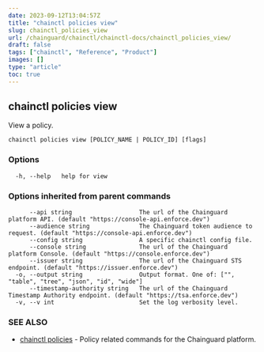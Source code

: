 ```yaml
---
date: 2023-09-12T13:04:57Z
title: "chainctl policies view"
slug: chainctl_policies_view
url: /chainguard/chainctl/chainctl-docs/chainctl_policies_view/
draft: false
tags: ["chainctl", "Reference", "Product"]
images: []
type: "article"
toc: true
---
```

## chainctl policies view

View a policy.

```
chainctl policies view [POLICY_NAME | POLICY_ID] [flags]
```

### Options

```
  -h, --help   help for view
```

### Options inherited from parent commands

```
      --api string                   The url of the Chainguard platform API. (default "https://console-api.enforce.dev")
      --audience string              The Chainguard token audience to request. (default "https://console-api.enforce.dev")
      --config string                A specific chainctl config file.
      --console string               The url of the Chainguard platform Console. (default "https://console.enforce.dev")
      --issuer string                The url of the Chainguard STS endpoint. (default "https://issuer.enforce.dev")
  -o, --output string                Output format. One of: ["", "table", "tree", "json", "id", "wide"]
      --timestamp-authority string   The url of the Chainguard Timestamp Authority endpoint. (default "https://tsa.enforce.dev")
  -v, --v int                        Set the log verbosity level.
```

### SEE ALSO

* [chainctl policies](/chainguard/chainctl/chainctl-docs/chainctl_policies/)	 - Policy related commands for the Chainguard platform.

